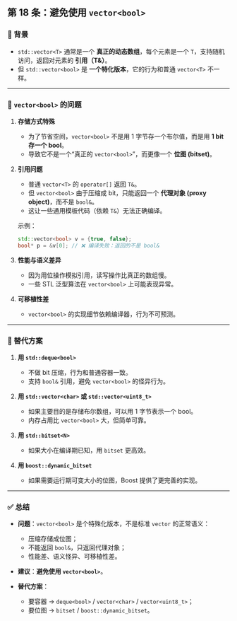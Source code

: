 ## 第 18 条：避免使用 `vector<bool>`

### 📌 背景

* `std::vector<T>` 通常是一个 **真正的动态数组**，每个元素是一个 `T`，支持随机访问，返回对元素的 **引用（T&）**。
* 但 `std::vector<bool>` 是 **一个特化版本**，它的行为和普通 `vector<T>` 不一样。

---

### 📌 `vector<bool>` 的问题

1. **存储方式特殊**

   * 为了节省空间，`vector<bool>` 不是用 1 字节存一个布尔值，而是用 **1 bit 存一个 bool**。
   * 导致它不是一个“真正的 `vector<bool>`”，而更像一个 **位图 (bitset)**。

2. **引用问题**

   * 普通 `vector<T>` 的 `operator[]` 返回 `T&`。
   * 但 `vector<bool>` 由于压缩成 bit，只能返回一个 **代理对象 (proxy object)**，而不是 `bool&`。
   * 这让一些通用模板代码（依赖 `T&`）无法正确编译。

   示例：

   ```cpp
   std::vector<bool> v = {true, false};
   bool* p = &v[0]; // ❌ 编译失败：返回的不是 bool&
   ```

3. **性能与语义差异**

   * 因为用位操作模拟引用，读写操作比真正的数组慢。
   * 一些 STL 泛型算法在 `vector<bool>` 上可能表现异常。

4. **可移植性差**

   * `vector<bool>` 的实现细节依赖编译器，行为不可预测。

---

### 📌 替代方案

1. **用 `std::deque<bool>`**

   * 不做 bit 压缩，行为和普通容器一致。
   * 支持 `bool&` 引用，避免 `vector<bool>` 的怪异行为。

2. **用 `std::vector<char>` 或 `std::vector<uint8_t>`**

   * 如果主要目的是存储布尔数组，可以用 1 字节表示一个 bool。
   * 内存占用比 `vector<bool>` 大，但简单可靠。

3. **用 `std::bitset<N>`**

   * 如果大小在编译期已知，用 `bitset` 更高效。

4. **用 `boost::dynamic_bitset`**

   * 如果需要运行期可变大小的位图，Boost 提供了更完善的实现。

---

### ✅ 总结

* **问题**：`vector<bool>` 是个特殊化版本，不是标准 `vector` 的正常语义：

  * 压缩存储成位图；
  * 不能返回 `bool&`，只返回代理对象；
  * 性能差、语义怪异、可移植性差。
* **建议**：**避免使用 `vector<bool>`**。
* **替代方案**：

  * 要容器 → `deque<bool>` / `vector<char>` / `vector<uint8_t>`；
  * 要位图 → `bitset` / `boost::dynamic_bitset`。
